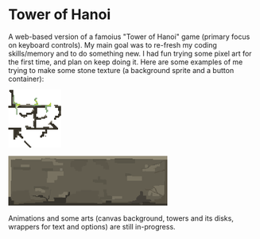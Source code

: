 # Tower of Hanoi
A web-based version of a famoius "Tower of Hanoi" game (primary focus on keyboard controls). My main goal was to re-fresh my coding skills/memory and to do something new. I had fun trying some pixel art for the first time, and plan on keep doing it. Here are some examples of me trying to make some stone texture (a background sprite and a button container):

![pixel art sprite 1](arts/stone_wall_sprite.png)

<img src="arts/button.png" width="auto" height="100">

Animations and some arts (canvas background, towers and its disks, wrappers for text and options) are still in-progress.
